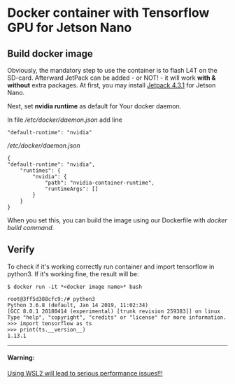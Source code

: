 # Docker container with Tensorflow GPU for Jetson Nano

## Build docker image

Obviously, the mandatory step to use the container is to flash L4T on the SD-card. Afterward JetPack can be added - or NOT! - it will work **with & without** extra packages.
At first, you may install [Jetpack 4.3.1](https://developer.nvidia.com/embedded/jetpack) for Jetson Nano.

Next, set **nvidia runtime** as default for Your docker daemon.

In file */etc/docker/daemon.json* add line 
```
"default-runtime": "nvidia"
```


*/etc/docker/daemon.json* 
```
{
"default-runtime": "nvidia",
    "runtimes": {
        "nvidia": {
            "path": "nvidia-container-runtime",
            "runtimeArgs": []
        }
    }
}
```

When you set this, you can build the image using our Dockerfile with *docker build command*.

## Verify
To check if it's working correctly run container and import tensorflow in python3. 
If it's working fine, the result will be: 

```
$ docker run -it *<docker image name>* bash

root@3ff5d388cfc9:/# python3
Python 3.6.8 (default, Jan 14 2019, 11:02:34) 
[GCC 8.0.1 20180414 (experimental) [trunk revision 259383]] on linux
Type "help", "copyright", "credits" or "license" for more information.
>>> import tensorflow as ts
>>> print(ts.__version__)
1.13.1
```

---
#### Warning: 

[Using WSL2 will lead to serious performance issues!!!](https://github.com/microsoft/WSL/issues/4197) 
